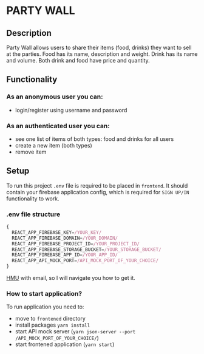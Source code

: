 # PARTY WALL

## Description

Party Wall allows users to share their items (food, drinks) they want to sell
at the parties. Food has its name, description and weight. Drink has its
name and volume. Both drink and food have price and quantity.

## Functionality

### As an anonymous user you can:
- login/register using username and password


### As an authenticated user you can:
- see one list of items of both types: food and drinks for all users
- create a new item (both types)
- remove item

## Setup

To run this project `.env` file is required to be placed in `frontend`. It should contain your firebase application config, which is required for `SIGN UP/IN` functionality to work.

### .env file structure
```javascript
{
  REACT_APP_FIREBASE_KEY=/YOUR_KEY/
  REACT_APP_FIREBASE_DOMAIN=/YOUR_DOMAIN/
  REACT_APP_FIREBASE_PROJECT_ID=/YOUR_PROJECT_ID/
  REACT_APP_FIREBASE_STORAGE_BUCKET=/YOUR_STORAGE_BUCKET/
  REACT_APP_FIREBASE_APP_ID=/YOUR_APP_ID/
  REACT_APP_API_MOCK_PORT=/API_MOCK_PORT_OF_YOUR_CHOICE/
}
```

[HMU](mailto:szymon@glab.eu?subject=Party%20wall%20.env%20file%20request&body=Can%20you%20please%20share%20.env%20file%20required%20for%20Party%20wall%20aplication%20available%20on%20your%20github.) with email, so I will navigate you how to get it.

### How to start application?

To run application you need to:
- move to `frontened` directory
- install packages `yarn install`
- start API mock server (`yarn json-server --port /API_MOCK_PORT_OF_YOUR_CHOICE/`)
- start frontened application (`yarn start`)





